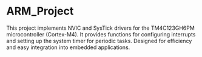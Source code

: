 # ARM_Project
This project implements NVIC and SysTick drivers for the TM4C123GH6PM microcontroller (Cortex-M4). It provides functions for configuring interrupts and setting up the system timer for periodic tasks. Designed for efficiency and easy integration into embedded applications.
